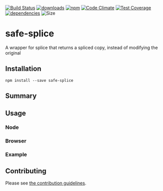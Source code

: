 [![Build Status](https://travis-ci.org/tandrewnichols/safe-splice.png)](https://travis-ci.org/tandrewnichols/safe-splice) [![downloads](http://img.shields.io/npm/dm/safe-splice.svg)](https://npmjs.org/package/safe-splice) [![npm](http://img.shields.io/npm/v/safe-splice.svg)](https://npmjs.org/package/safe-splice) [![Code Climate](https://codeclimate.com/github/tandrewnichols/safe-splice/badges/gpa.svg)](https://codeclimate.com/github/tandrewnichols/safe-splice) [![Test Coverage](https://codeclimate.com/github/tandrewnichols/safe-splice/badges/coverage.svg)](https://codeclimate.com/github/tandrewnichols/safe-splice) [![dependencies](https://david-dm.org/tandrewnichols/safe-splice.png)](https://david-dm.org/tandrewnichols/safe-splice) ![Size](https://img.shields.io/badge/size-368b-brightgreen.svg)

# safe-splice

A wrapper for splice that returns a spliced copy, instead of modifying the original

## Installation

`npm install --save safe-splice`

## Summary

## Usage

### Node
### Browser

### Example

## Contributing

Please see [the contribution guidelines](CONTRIBUTING.md).
